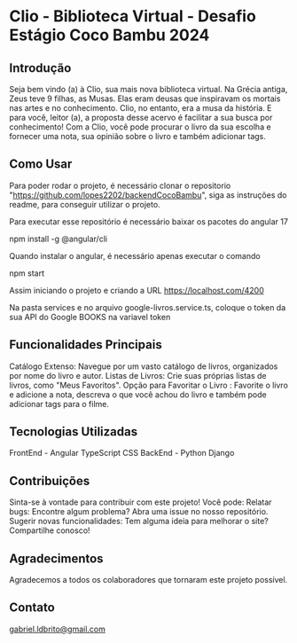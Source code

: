 # Clio - Biblioteca Virtual - Desafio Estágio Coco Bambu 2024

## Introdução
Seja bem vindo (a) à Clio, sua mais nova biblioteca virtual. Na Grécia antiga, Zeus teve 9 filhas, as Musas. Elas eram deusas que inspiravam os mortais nas artes e no conhecimento. Clio, no entanto, era a musa da história. E para você, leitor (a), a proposta desse acervo é facilitar a sua busca por conhecimento!
Com a Clio, você pode procurar o livro da sua escolha e fornecer uma nota, sua opinião sobre o livro e também adicionar tags.

## Como Usar
Para poder rodar o projeto, é necessário clonar o repositorio "https://github.com/lopes2202/backendCocoBambu", siga as instruções do readme, para conseguir utilizar o projeto.

Para executar esse repositório é necessário baixar os pacotes do angular 17

npm install -g @angular/cli

Quando instalar o angular, é necessário apenas executar o comando

npm start

Assim iniciando o projeto e criando a URL
https://localhost.com/4200


Na pasta services e no arquivo google-livros.service.ts, coloque o token da sua API do Google BOOKS na variavel token

## Funcionalidades Principais

Catálogo Extenso: Navegue por um vasto catálogo de livros, organizados por nome do livro e autor.
Listas de Livros: Crie suas próprias listas de livros, como "Meus Favoritos".
Opção para Favoritar o Livro : Favorite o livro e adicione a nota, descreva o que você achou do livro e também pode adicionar tags para o filme.


## Tecnologias Utilizadas
FrontEnd - 
Angular
TypeScript
CSS
BackEnd - Python
Django

## Contribuições
Sinta-se à vontade para contribuir com este projeto! Você pode:
Relatar bugs: Encontre algum problema? Abra uma issue no nosso repositório.
Sugerir novas funcionalidades: Tem alguma ideia para melhorar o site? Compartilhe conosco!

## Agradecimentos
Agradecemos a todos os colaboradores que tornaram este projeto possível.

## Contato
gabriel.ldbrito@gmail.com